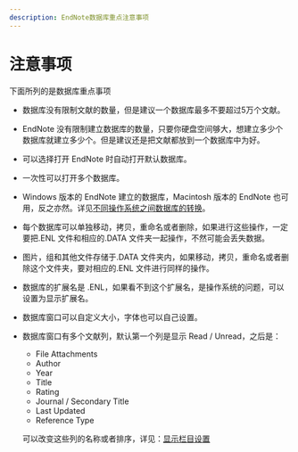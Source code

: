 ```yaml
---
description: EndNote数据库重点注意事项
---
```


# 注意事项



下面所列的是数据库重点事项

* 数据库没有限制文献的数量，但是建议一个数据库最多不要超过5万个文献。
* EndNote 没有限制建立数据库的数量，只要你硬盘空间够大，想建立多少个数据库就建立多少个。但是建议还是把文献都放到一个数据库中为好。
* 可以选择打开 EndNote 时自动打开默认数据库。
* 一次性可以打开多个数据库。
* Windows 版本的 EndNote 建立的数据库，Macintosh 版本的 EndNote 也可用，反之亦然。详见[不同操作系统之间数据库的转换](transferring_libsacrssPltfrm.htm)。
* 每个数据库可以单独移动，拷贝，重命名或者删除，如果进行这些操作，一定要把.ENL 文件和相应的.DATA 文件夹一起操作，不然可能会丢失数据。
* 图片，组和其他文件存储于.DATA 文件夹内，如果移动，拷贝，重命名或者删除这个文件夹，要对相应的.ENL 文件进行同样的操作。
* 数据库的扩展名是 .ENL，如果看不到这个扩展名，是操作系统的问题，可以设置为显示扩展名。
* 数据库窗口可以自定义大小，字体也可以自己设置。
* 数据库窗口有多个文献列，默认第一个列是显示 Read / Unread，之后是：

  * File Attachments
  * Author
  * Year
  * Title
  * Rating
  * Journal / Secondary Title
  * Last Updated
  * Reference Type

  可以改变这些列的名称或者排序，详见：[显示栏目设置](../18Prefs/Display_Fields.htm)

